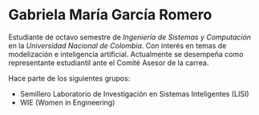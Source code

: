 # Gabriela María García Romero

Estudiante de octavo semestre de *Ingeniería de Sistemas y Computación* en la *Universidad Nacional de Colombia*. Con interés en temas de modelización e inteligencia artificial. Actualmente se desempeña como representante estudiantil ante el Comité Asesor de la carrea.

Hace parte de los siguientes grupos:

* Semillero Laboratorio de Investigación en Sistemas Inteligentes (LISI)
* WIE (Women in Engineering)
